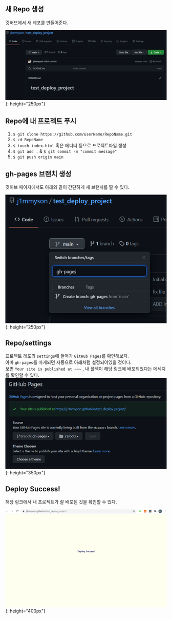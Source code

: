 ## 새 Repo 생성

깃허브에서 새 레포를 만들어준다.

![New Repo](https://github.com/j1mmyson/j1mmyson.github.io/blob/master/assets/img/posts/github/deployProject/create_repo.PNG?raw=true){: height="250px"}

## Repo에 내 프로젝트 푸시

1. `$ git clone https://github.com/userName/RepoName.git`
2. `$ cd RepoName`
3. `$ touch index.html` 혹은 에디터 등으로 프로젝트파일 생성
4. `$ git add .` & `$ git commit -m "commit message"`
5. `$ git push origin main`

## gh-pages 브랜치 생성

깃허브 페이지에서도 아래와 같이 간단하게 새 브랜치를 딸 수 있다.

![New branch](https://github.com/j1mmyson/j1mmyson.github.io/blob/master/assets/img/posts/github/deployProject/create_branch.PNG?raw=true){: height="250px"}

## Repo/settings

프로젝트 레포의 `settings`에 들어가 `GitHub Pages`를 확인해보자.<br>
아마 `gh-pages`를 따게되면 자동으로 아래처럼 설정되어있을 것이다.<br>
보면 `Your site is published at ~~~` , 내 플젝이 해당 링크에 배포되었다는 메세지를 확인할 수 있다.
<br>
![gh-pages](https://github.com/j1mmyson/j1mmyson.github.io/blob/master/assets/img/posts/github/deployProject/gh-pages.PNG?raw=true){: height="350px"}

## Deploy Success!

해당 링크에서 내 프로젝트가 잘 배포된 것을 확인할 수 있다.

![Success](https://github.com/j1mmyson/j1mmyson.github.io/blob/master/assets/img/posts/github/deployProject/success.PNG?raw=true){: height="400px"}
